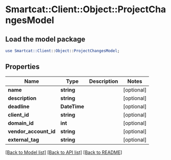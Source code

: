 # Smartcat::Client::Object::ProjectChangesModel

## Load the model package
```perl
use Smartcat::Client::Object::ProjectChangesModel;
```

## Properties
Name | Type | Description | Notes
------------ | ------------- | ------------- | -------------
**name** | **string** |  | [optional] 
**description** | **string** |  | [optional] 
**deadline** | **DateTime** |  | [optional] 
**client_id** | **string** |  | [optional] 
**domain_id** | **int** |  | [optional] 
**vendor_account_id** | **string** |  | [optional] 
**external_tag** | **string** |  | [optional] 

[[Back to Model list]](../README.md#documentation-for-models) [[Back to API list]](../README.md#documentation-for-api-endpoints) [[Back to README]](../README.md)



